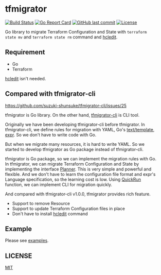 # tfmigrator

[![Build Status](https://github.com/tfmigrator/tfmigrator/workflows/test/badge.svg)](https://github.com/tfmigrator/tfmigrator/actions)
[![Go Report Card](https://goreportcard.com/badge/github.com/tfmigrator/tfmigrator)](https://goreportcard.com/report/github.com/tfmigrator/tfmigrator)
[![GitHub last commit](https://img.shields.io/github/last-commit/tfmigrator/tfmigrator.svg)](https://github.com/tfmigrator/tfmigrator)
[![License](http://img.shields.io/badge/license-mit-blue.svg?style=flat-square)](https://raw.githubusercontent.com/tfmigrator/tfmigrator/main/LICENSE)

Go library to migrate Terraform Configuration and State with `terraform state mv` and `terraform state rm` command and [hcledit](https://github.com/minamijoyo/hcledit).

## Requirement

* Go
* Terraform

[hcledit](https://github.com/minamijoyo/hcledit) isn't needed.

## Compared with tfmigrator-cli

https://github.com/suzuki-shunsuke/tfmigrator-cli/issues/25

tfmigrator is Go library. On the other hand, [tfmigrator-cli](https://github.com/suzuki-shunsuke/tfmigrator-cli) is CLI tool.

Originally we have been developing tfmigrator-cli before tfmigrator.
In tfmigrator-cli, we define rules for migration with YAML, Go's [text/template](https://golang.org/pkg/text/template/), [expr](https://github.com/antonmedv/expr).
So we don't have to write code with Go.

But when we migrate many resources, it is hard to write YAML.
So we started to develop tfmigrator as Go package instead of tfmigrator-cli.

tfmigrator is Go package, so we can implement the migration rules with Go.
In tfmigrator, we can migrate Terraform Configuration and State by implementing the interface [Planner](https://pkg.go.dev/github.com/tfmigrator/tfmigrator/tfmigrator#Planner).
This is very simple and powerful and flexible.
And we don't have to learn the configuration file format and expr's Language specification, so the learning cost is low.
Using [QuickRun](https://pkg.go.dev/github.com/tfmigrator/tfmigrator/tfmigrator#QuickRun) function, we can implement CLI for migration quickly.

And compared with tfmigrator-cli v1.0.0, tfmigrator provides rich feature.

* Support to remove Resource
* Support to update Terraform Configuration files in place
* Don't have to install [hcledit](https://github.com/minamijoyo/hcledit) command

## Example

Please see [examples](examples).

## LICENSE

[MIT](LICENSE)
